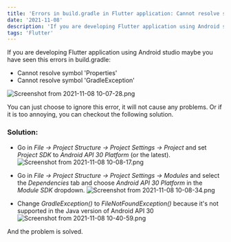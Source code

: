 ```yaml
---
title: 'Errors in build.gradle in Flutter application: Cannot resolve symbol "Properties" and Cannot resolve symbol "GradleException"'
date: '2021-11-08'
description: 'If you are developing Flutter application using Android studio maybe you have seen this errors in build.gradle'
tags: 'Flutter'
---
```


If you are developing Flutter application using Android studio maybe you have seen this errors in build.gradle:
- Cannot resolve symbol 'Properties'
- Cannot resolve symbol 'GradleException'

![Screenshot from 2021-11-08 10-07-28.png](/images/posts/flutter_errors_1.png)

You can just choose to ignore this error, it will not cause any problems.
Or if it is too annoying, you can checkout the following solution.

### Solution:

- Go in *File -> Project Structure -> Project Settings -> Project* and set *Project SDK* to *Android API 30 Platform* (or the latest).
![Screenshot from 2021-11-08 10-08-17.png](/images/posts/flutter_errors_2.png)

- Go in *File -> Project Structure -> Project Settings -> Modules* and select the *Dependencies* tab and choose *Android API 30 Platform* in the *Module SDK* dropdown.
![Screenshot from 2021-11-08 10-08-34.png](/images/posts/flutter_errors_3.png)

- Change *GradleException()* to *FileNotFoundException()* because it's not supported in the Java version of Android API 30
![Screenshot from 2021-11-08 10-40-59.png](/images/posts/flutter_errors_4.png)
 


And the problem is solved.